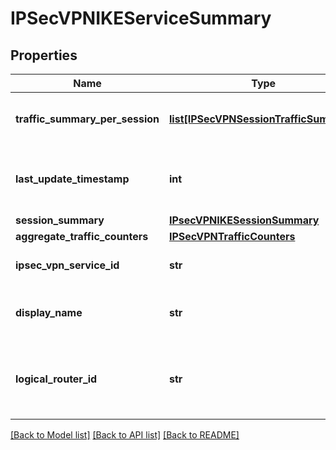 # IPSecVPNIKEServiceSummary

## Properties
Name | Type | Description | Notes
------------ | ------------- | ------------- | -------------
**traffic_summary_per_session** | [**list[IPSecVPNSessionTrafficSummary]**](IPSecVPNSessionTrafficSummary.md) | Traffic summary per session. | [optional] 
**last_update_timestamp** | **int** | Timestamp when the data was last updated. | [optional] 
**session_summary** | [**IPsecVPNIKESessionSummary**](IPsecVPNIKESessionSummary.md) |  | [optional] 
**aggregate_traffic_counters** | [**IPSecVPNTrafficCounters**](IPSecVPNTrafficCounters.md) |  | [optional] 
**ipsec_vpn_service_id** | **str** | UUID for a vpn service. | [optional] 
**display_name** | **str** | VPN service display name. | [optional] 
**logical_router_id** | **str** | Logical router identifier associated with vpn service. | [optional] 

[[Back to Model list]](../README.md#documentation-for-models) [[Back to API list]](../README.md#documentation-for-api-endpoints) [[Back to README]](../README.md)

